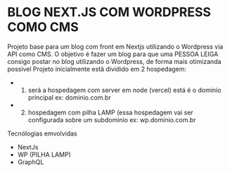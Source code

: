 # BLOG NEXT.JS COM WORDPRESS COMO CMS

Projeto base para um blog com front em Nextjs utilizando o Wordpress via API como CMS.
O objetivo é fazer um blog para que uma PESSOA LEIGA  consigo postar no blog utilizando o Wordpress, de forma mais otimizanda possivel
 Projeto inicialmente estã dividido em 2 hospedagem:
   - 1) será a hospedagem com server em node (vercel) está é o dominio principal ex: dominio.com.br
   - 2) hospedagem com pilha LAMP (essa hospedagem vai ser configurada sobre um subdominio ex: wp.dominio.com.br
    
Tecnólogias emvolvidas
  - NextJs
  - WP (PILHA LAMP)
  - GraphQL
    
